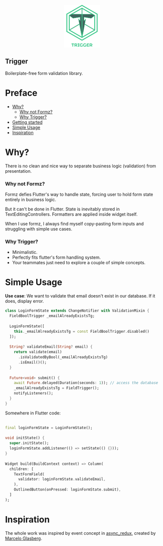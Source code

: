 <p align="center">
<img src="https://raw.githubusercontent.com/AlexanderFarkas/trigger/master/docs/assets/logo_with_name.svg" height="140" alt="Trigger logo" />
</p>

## Trigger

Boilerplate-free form validation library.

# <a>Preface</a>

- [Why?](#why)
  - [Why not Formz?](#why_not_formz)
  - [Why Trigger?](#why_trigger)
- [Getting started](#getting_started)
- [Simple Usage](#simple_usage)
- [Inspiration](#inspiration)

# <a name="why">Why?</a>

There is no clean and nice way to separate business logic (validation) from presentation.

### <a name="why_not_formz">Why not Formz?</a>

Formz defies Flutter's way to handle state, forcing user to hold form state entirely in business logic.

But it can't be done in Flutter. State is inevitably stored in TextEditingControllers. Formatters are applied inside widget itself.

When I use formz, I always find myself copy-pasting form inputs and struggling with simple use cases.

### <a name="why_trigger">Why Trigger?</a>

- Minimalistic.
- Perfectly fits flutter's form handling system.
- Your teammates just need to explore a couple of simple concepts.

# <a name="simple_usage">Simple Usage</a>

**Use case**: We want to validate that email doesn't exist in our database. If it does, display error.
```dart
class LoginFormState extends ChangeNotifier with ValidationMixin {
  FieldBoolTrigger _emailAlreadyExistsTg;

  LoginFormState([
    this._emailAlreadyExistsTg = const FieldBoolTrigger.disabled()
  ]);

  String? validateEmail(String? email) {
    return validate(email)
      .isValidatedByBool(_emailAlreadyExistsTg)
      .isEmail()();
  }

  Future<void> submit() {
    await Future.delayed(Duration(seconds: 1)); // access the database
    _emailAlreadyExistsTg = FieldTrigger();
    notifyListeners();
  }
}
```

Somewhere in Flutter code:

```dart

final loginFormState = LoginFormState();

void initState() {
  super.initState();
  loginFormState.addListener(() => setState(() {}));
}

Widget build(BuildContext context) => Column(
  children: [
    TextFormField(
      validator: loginFormState.validateEmail,
    ),
    OutlinedButton(onPressed: loginFormState.submit),
  ]
);

```
# <a name="getting_started"></a>
# <a name="inspiration">Inspiration</a>

The whole work was inspired by event concept in [async_redux](https://pub.dev/packages/async_redux), created by [Marcelo Glasberg](https://github.com/marcglasberg).










